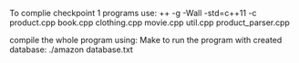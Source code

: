 To complie checkpoint 1 programs use: ++ -g -Wall -std=c++11 -c product.cpp book.cpp clothing.cpp movie.cpp util.cpp product_parser.cpp

compile the whole program using: Make
to run the program with created database: ./amazon database.txt

